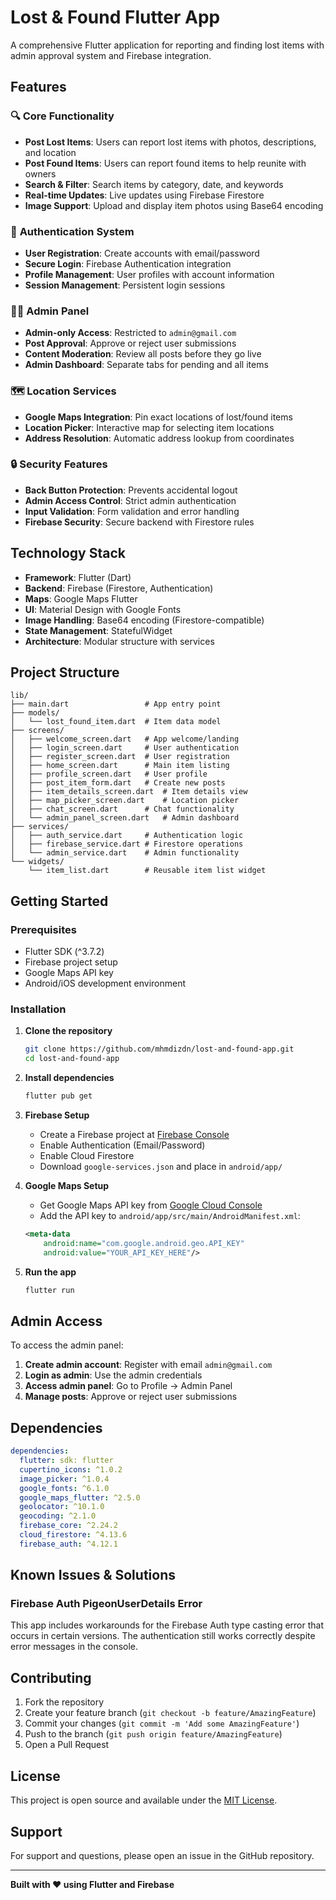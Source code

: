 # Lost & Found Flutter App

A comprehensive Flutter application for reporting and finding lost items with admin approval system and Firebase integration.

## Features

### 🔍 **Core Functionality**
- **Post Lost Items**: Users can report lost items with photos, descriptions, and location
- **Post Found Items**: Users can report found items to help reunite with owners
- **Search & Filter**: Search items by category, date, and keywords
- **Real-time Updates**: Live updates using Firebase Firestore
- **Image Support**: Upload and display item photos using Base64 encoding

### 🔐 **Authentication System**
- **User Registration**: Create accounts with email/password
- **Secure Login**: Firebase Authentication integration
- **Profile Management**: User profiles with account information
- **Session Management**: Persistent login sessions

### 👨‍💼 **Admin Panel**
- **Admin-only Access**: Restricted to `admin@gmail.com`
- **Post Approval**: Approve or reject user submissions
- **Content Moderation**: Review all posts before they go live
- **Admin Dashboard**: Separate tabs for pending and all items

### 🗺️ **Location Services**
- **Google Maps Integration**: Pin exact locations of lost/found items
- **Location Picker**: Interactive map for selecting item locations
- **Address Resolution**: Automatic address lookup from coordinates

### 🔒 **Security Features**
- **Back Button Protection**: Prevents accidental logout
- **Admin Access Control**: Strict admin authentication
- **Input Validation**: Form validation and error handling
- **Firebase Security**: Secure backend with Firestore rules

## Technology Stack

- **Framework**: Flutter (Dart)
- **Backend**: Firebase (Firestore, Authentication)
- **Maps**: Google Maps Flutter
- **UI**: Material Design with Google Fonts
- **Image Handling**: Base64 encoding (Firestore-compatible)
- **State Management**: StatefulWidget
- **Architecture**: Modular structure with services

## Project Structure

```
lib/
├── main.dart                 # App entry point
├── models/
│   └── lost_found_item.dart  # Item data model
├── screens/
│   ├── welcome_screen.dart   # App welcome/landing
│   ├── login_screen.dart     # User authentication
│   ├── register_screen.dart  # User registration
│   ├── home_screen.dart      # Main item listing
│   ├── profile_screen.dart   # User profile
│   ├── post_item_form.dart   # Create new posts
│   ├── item_details_screen.dart  # Item details view
│   ├── map_picker_screen.dart    # Location picker
│   ├── chat_screen.dart      # Chat functionality
│   └── admin_panel_screen.dart   # Admin dashboard
├── services/
│   ├── auth_service.dart     # Authentication logic
│   ├── firebase_service.dart # Firestore operations
│   └── admin_service.dart    # Admin functionality
└── widgets/
    └── item_list.dart        # Reusable item list widget
```

## Getting Started

### Prerequisites
- Flutter SDK (^3.7.2)
- Firebase project setup
- Google Maps API key
- Android/iOS development environment

### Installation

1. **Clone the repository**
   ```bash
   git clone https://github.com/mhmdizdn/lost-and-found-app.git
   cd lost-and-found-app
   ```

2. **Install dependencies**
   ```bash
   flutter pub get
   ```

3. **Firebase Setup**
   - Create a Firebase project at [Firebase Console](https://console.firebase.google.com/)
   - Enable Authentication (Email/Password)
   - Enable Cloud Firestore
   - Download `google-services.json` and place in `android/app/`

4. **Google Maps Setup**
   - Get Google Maps API key from [Google Cloud Console](https://console.cloud.google.com/)
   - Add the API key to `android/app/src/main/AndroidManifest.xml`:
   ```xml
   <meta-data
       android:name="com.google.android.geo.API_KEY"
       android:value="YOUR_API_KEY_HERE"/>
   ```

5. **Run the app**
   ```bash
   flutter run
   ```

## Admin Access

To access the admin panel:

1. **Create admin account**: Register with email `admin@gmail.com`
2. **Login as admin**: Use the admin credentials
3. **Access admin panel**: Go to Profile → Admin Panel
4. **Manage posts**: Approve or reject user submissions

## Dependencies

```yaml
dependencies:
  flutter: sdk: flutter
  cupertino_icons: ^1.0.2
  image_picker: ^1.0.4
  google_fonts: ^6.1.0
  google_maps_flutter: ^2.5.0
  geolocator: ^10.1.0
  geocoding: ^2.1.0
  firebase_core: ^2.24.2
  cloud_firestore: ^4.13.6
  firebase_auth: ^4.12.1
```

## Known Issues & Solutions

### Firebase Auth PigeonUserDetails Error
This app includes workarounds for the Firebase Auth type casting error that occurs in certain versions. The authentication still works correctly despite error messages in the console.

## Contributing

1. Fork the repository
2. Create your feature branch (`git checkout -b feature/AmazingFeature`)
3. Commit your changes (`git commit -m 'Add some AmazingFeature'`)
4. Push to the branch (`git push origin feature/AmazingFeature`)
5. Open a Pull Request

## License

This project is open source and available under the [MIT License](LICENSE).

## Support

For support and questions, please open an issue in the GitHub repository.

---

**Built with ❤️ using Flutter and Firebase**
